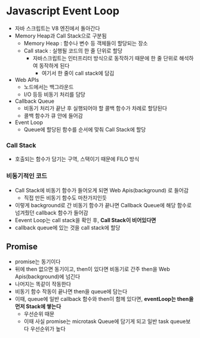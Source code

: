 # Javascript Event Loop

- 자바 스크립트는 V8 엔진에서 돌아간다
- Memory Heap과 Call Stack으로 구분됨
    - Memory Heap : 함수나 변수 등 객체들이 할당되는 장소
    - Call stack : 실행될 코드의 한 줄 단위로 할당
        - 자바스크립트는 인터프리터 방식으로 동작하기 때문에 한 줄 단위로 해석하여 동작하게 된다
            - 여기서 한 줄이 call stack에 담김
- Web APIs
    - 노드에서는 백그라운드
    - I/O 등등 비동기 처리를 담당
- Callback Queue
    - 비동기 처리가 끝난 후 실행되어야 할 콜백 함수가 차례로 할당된다
    - 콜백 함수가 큐 안에 들어감
- Event Loop
    - Queue에 할당된 함수를 순서에 맞춰 Call Stack에 할당

### Call Stack

- 호출되는 함수가 담기는 구역, 스택이기 때문에 FILO 방식

### 비동기적인 코드

- Call Stack에 비동기 함수가 들어오게 되면 Web Apis(background) 로 들어감
    - 직접 만든 비동기 함수도 마찬가지인듯
- 이렇게 background로 간 비동기 함수가 끝나면 Callback Queue에 해당 함수로 넘겨줬던 callback 함수가 들어감
- Eevent Loop는 call stack을 확인 후, **Call Stack이 비어있다면**
- callback queue에 있는 것을 call stack에 할당

## Promise

- promise는 동기이다
- 뒤에 then 없으면 동기이고, then이 있다면 비동기로 간주 then을 Web Apis(background)에 넘긴다
- 나머지는 똑같이 작동한다
- 비동기 함수 작동이 끝나면 then을 queue에 담는다
- 이때, queue에 일반 callback 함수와 then이 함께 있다면, **eventLoop는 then을 먼저 Stack에 쌓는다**
    - 우선순위 때문
    - 이때 사실 promise는 microtask Queue에 담기게 되고 일반 task queue보다 우선순위가 높다
